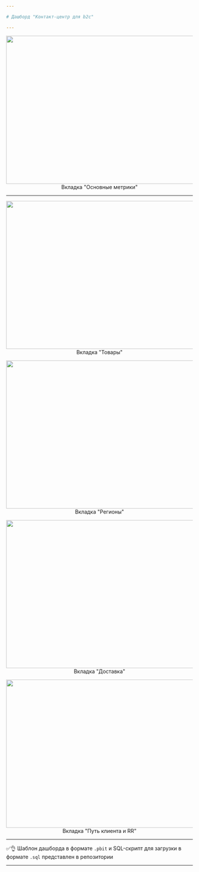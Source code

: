```yaml
---

# Дашборд "Контакт-центр для b2c"

---
```


<p align="center">
  <img src="https://user-images.githubusercontent.com/89247751/228300253-56c96b86-8e5f-4f14-8f2e-a859f7e6e928.png" width=700 height=400 /> </br>
  Вкладка "Основные метрики"
</p>

---

<p align="center">
  <img src="https://user-images.githubusercontent.com/89247751/228302599-88f2052e-07e2-4ffb-9836-c84a1b370607.png" width=700 height=400 /> </br>
  Вкладка "Товары"
</p>

<p align="center">
  <img src="https://user-images.githubusercontent.com/89247751/228305280-0b28b74b-7e02-4f92-9e32-494659f4325c.png" width=700 height=400 /> </br>
  Вкладка "Регионы"
</p>

<p align="center">
  <img src="https://user-images.githubusercontent.com/89247751/228306891-967a9943-eabe-4395-aa79-52c4189c01ae.png" width=700 height=400 /> </br>
  Вкладка "Доставка"
</p>

<p align="center">
  <img src="https://user-images.githubusercontent.com/89247751/228307217-ee00cd78-3dbb-4ed8-aa67-8c65a142e60c.png" width=700 height=400 /> </br>
  Вкладка "Путь клиента и RR"
</p>

---

✅👌 Шаблон дашборда в формате `.pbit` и SQL-скрипт для загрузки в формате `.sql` представлен в репозитории

---
